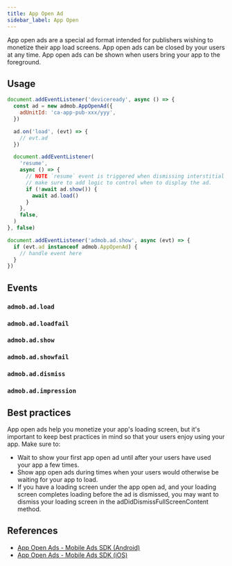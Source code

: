 ```yaml
---
title: App Open Ad
sidebar_label: App Open
---
```


App open ads are a special ad format intended for publishers wishing to monetize their app load screens. App open ads can be closed by your users at any time. App open ads can be shown when users bring your app to the foreground.

## Usage

```js
document.addEventListener('deviceready', async () => {
  const ad = new admob.AppOpenAd({
    adUnitId: 'ca-app-pub-xxx/yyy',
  })

  ad.on('load', (evt) => {
    // evt.ad
  })

  document.addEventListener(
    'resume',
    async () => {
      // NOTE `resume` event is triggered when dismissing interstitial ads or by other reasons,
      // make sure to add logic to control when to display the ad.
      if (!await ad.show()) {
        await ad.load()
      }
    },
    false,
  )
}, false)

document.addEventListener('admob.ad.show', async (evt) => {
  if (evt.ad instanceof admob.AppOpenAd) {
    // handle event here
  }
})
```

## Events

### `admob.ad.load`

### `admob.ad.loadfail`

### `admob.ad.show`

### `admob.ad.showfail`

### `admob.ad.dismiss`

### `admob.ad.impression`

## Best practices

App open ads help you monetize your app's loading screen, but it's important to keep best practices in mind so that your users enjoy using your app. Make sure to:

- Wait to show your first app open ad until after your users have used your app a few times.
- Show app open ads during times when your users would otherwise be waiting for your app to load.
- If you have a loading screen under the app open ad, and your loading screen completes loading before the ad is dismissed, you may want to dismiss your loading screen in the adDidDismissFullScreenContent method.

## References

- [App Open Ads - Mobile Ads SDK (Android)](https://developers.google.com/admob/android/app-open-ads)
- [App Open Ads - Mobile Ads SDK (iOS)](https://developers.google.com/admob/ios/app-open-ads)
